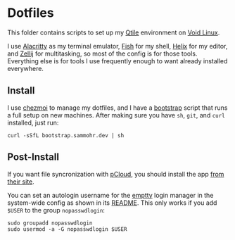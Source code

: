 Dotfiles
========

This folder contains scripts to set up my [Qtile][qtile] environment on [Void Linux][void linux].

I use [Alacritty][alacritty] as my terminal emulator, [Fish][fish] for my shell,
[Helix][helix] for my editor, and [Zellij][zellij] for multitasking, so most of
the config is for those tools. Everything else is for tools I use frequently enough
to want already installed everywhere.

## Install

I use [chezmoi][chezmoi] to manage my dotfiles, and I have a [bootstrap](./bootstrap)
script that runs a full setup on new machines. After making sure you have `sh`, `git`,
and `curl` installed, just run:

```
curl -sSfL bootstrap.sammohr.dev | sh
```

## Post-Install

If you want file syncronization with [pCloud][pcloud], you should install the app [from their site][install pcloud].

You can set an autologin username for the [emptty][emptty] login manager
in the system-wide config as shown in its [README][emptty conf]. This only works if
you add `$USER` to the group `nopasswdlogin`:

```
sudo groupadd nopasswdlogin
sudo usermod -a -G nopasswdlogin $USER
```


[void linux]: https://voidlinux.org/
[qtile]: http://www.qtile.org/
[chezmoi]: https://www.chezmoi.io/
[alacritty]: https://github.com/alacritty/alacritty
[fish]: https://fishshell.com
[helix]: https://helix-editor.com
[zellij]: https://zellij.dev
[emptty]: https://github.com/tvrzna/emptty
[emptty conf]: https://github.com/tvrzna/emptty#etcempttyconf
[pcloud]: https://www.pcloud.com
[install pcloud]: https://www.pcloud.com/download-free-online-cloud-file-storage.html
